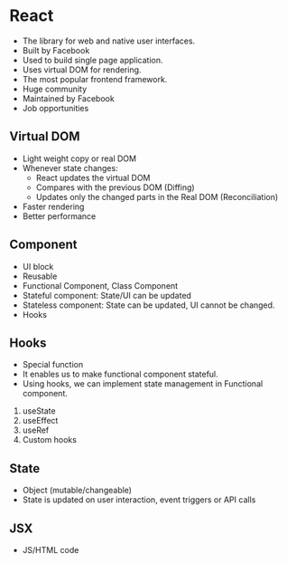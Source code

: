 # React

- The library for web and native user interfaces.
- Built by Facebook
- Used to build single page application.
- Uses virtual DOM for rendering.
- The most popular frontend framework.
- Huge community
- Maintained by Facebook
- Job opportunities

## Virtual DOM

- Light weight copy or real DOM
- Whenever state changes:
    - React updates the virtual DOM
    - Compares with the previous DOM (Diffing)
    - Updates only the changed parts in the Real DOM (Reconciliation)
- Faster rendering
- Better performance

## Component 

- UI block
- Reusable
- Functional Component, Class Component
- Stateful component: State/UI can be updated
- Stateless component: State can be updated, UI cannot be changed.
- Hooks

## Hooks

- Special function
- It enables us to make functional component stateful.
- Using hooks, we can implement state management in Functional component.

1. useState
2. useEffect
3. useRef
4. Custom hooks

## State

- Object (mutable/changeable)
- State is updated on user interaction, event triggers or API calls

## JSX

- JS/HTML code
